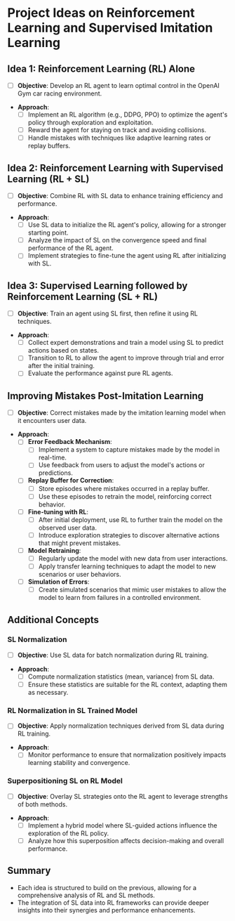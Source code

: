 # Project Ideas on Reinforcement Learning and Supervised Imitation Learning

## Idea 1: Reinforcement Learning (RL) Alone
- [ ] **Objective**: Develop an RL agent to learn optimal control in the OpenAI Gym car racing environment.
- **Approach**:
  - [ ] Implement an RL algorithm (e.g., DDPG, PPO) to optimize the agent's policy through exploration and exploitation.
  - [ ] Reward the agent for staying on track and avoiding collisions.
  - [ ] Handle mistakes with techniques like adaptive learning rates or replay buffers.

## Idea 2: Reinforcement Learning with Supervised Learning (RL + SL)
- [ ] **Objective**: Combine RL with SL data to enhance training efficiency and performance.
- **Approach**:
  - [ ] Use SL data to initialize the RL agent's policy, allowing for a stronger starting point.
  - [ ] Analyze the impact of SL on the convergence speed and final performance of the RL agent.
  - [ ] Implement strategies to fine-tune the agent using RL after initializing with SL.

## Idea 3: Supervised Learning followed by Reinforcement Learning (SL + RL)
- [ ] **Objective**: Train an agent using SL first, then refine it using RL techniques.
- **Approach**:
  - [ ] Collect expert demonstrations and train a model using SL to predict actions based on states.
  - [ ] Transition to RL to allow the agent to improve through trial and error after the initial training.
  - [ ] Evaluate the performance against pure RL agents.
  
## Improving Mistakes Post-Imitation Learning
- [ ] **Objective**: Correct mistakes made by the imitation learning model when it encounters user data.
- **Approach**:
  - [ ] **Error Feedback Mechanism**:
    - [ ] Implement a system to capture mistakes made by the model in real-time.
    - [ ] Use feedback from users to adjust the model's actions or predictions.
  
  - [ ] **Replay Buffer for Correction**:
    - [ ] Store episodes where mistakes occurred in a replay buffer.
    - [ ] Use these episodes to retrain the model, reinforcing correct behavior.

  - [ ] **Fine-tuning with RL**:
    - [ ] After initial deployment, use RL to further train the model on the observed user data.
    - [ ] Introduce exploration strategies to discover alternative actions that might prevent mistakes.

  - [ ] **Model Retraining**:
    - [ ] Regularly update the model with new data from user interactions.
    - [ ] Apply transfer learning techniques to adapt the model to new scenarios or user behaviors.

  - [ ] **Simulation of Errors**:
    - [ ] Create simulated scenarios that mimic user mistakes to allow the model to learn from failures in a controlled environment.

## Additional Concepts

### SL Normalization
- [ ] **Objective**: Use SL data for batch normalization during RL training.
- **Approach**:
  - [ ] Compute normalization statistics (mean, variance) from SL data.
  - [ ] Ensure these statistics are suitable for the RL context, adapting them as necessary.

### RL Normalization in SL Trained Model
- [ ] **Objective**: Apply normalization techniques derived from SL data during RL training.
- **Approach**:
  - [ ] Monitor performance to ensure that normalization positively impacts learning stability and convergence.

### Superpositioning SL on RL Model
- [ ] **Objective**: Overlay SL strategies onto the RL agent to leverage strengths of both methods.
- **Approach**:
  - [ ] Implement a hybrid model where SL-guided actions influence the exploration of the RL policy.
  - [ ] Analyze how this superposition affects decision-making and overall performance.

## Summary
- Each idea is structured to build on the previous, allowing for a comprehensive analysis of RL and SL methods.
- The integration of SL data into RL frameworks can provide deeper insights into their synergies and performance enhancements.

